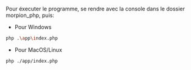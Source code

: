 Pour éxecuter le programme, se rendre avec la console dans le dossier morpion_php, puis:

* Pour Windows

```bash
php .\app\index.php
```

* Pour MacOS/Linux
```bash
php ./app/index.php
```